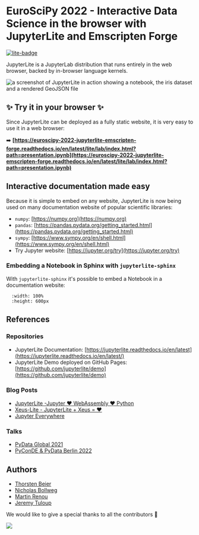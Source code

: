 # EuroSciPy 2022 - Interactive Data Science in the browser with JupyterLite and Emscripten Forge

[![lite-badge](https://jupyterlite.rtfd.io/en/latest/_static/badge-launch.svg)](https://euroscipy-2022-jupyterlite-emscripten-forge.readthedocs.io/en/latest/lite/lab/index.html?path=presentation.ipynb)

JupyterLite is a JupyterLab distribution that runs entirely in the web browser, backed by in-browser language kernels.

![a screenshot of JupyterLite in action showing a notebook, the iris dataset and a rendered GeoJSON file](https://user-images.githubusercontent.com/591645/177938938-196760d1-32da-466b-ba55-ec817df9674f.png)

## ✨ Try it in your browser ✨

Since JupyterLite can be deployed as a fully static website, it is very easy to use it in a web browser:

➡️ **[https://euroscipy-2022-jupyterlite-emscripten-forge.readthedocs.io/en/latest/lite/lab/index.html?path=presentation.ipynb](https://euroscipy-2022-jupyterlite-emscripten-forge.readthedocs.io/en/latest/lite/lab/index.html?path=presentation.ipynb)**


## Interactive documentation made easy

Because it is simple to embed on any website, JupyterLite is now being used on many documentation
website of popular scientific libraries:

- `numpy`: [https://numpy.org](https://numpy.org)
- `pandas`: [https://pandas.pydata.org/getting_started.html](https://pandas.pydata.org/getting_started.html)
- `sympy`: [https://www.sympy.org/en/shell.html](https://www.sympy.org/en/shell.html)
- Try Jupyter website: [https://jupyter.org/try](https://jupyter.org/try)

### Embedding a Notebook in Sphinx with `jupyterlite-sphinx`

With `jupyterlite-sphinx` it's possible to embed a Notebook in a documentation website:

```{retrolite} content/python.ipynb
  :width: 100%
  :height: 600px
```

## References

### Repositories

- JupyterLite Documentation: [https://jupyterlite.readthedocs.io/en/latest](https://jupyterlite.readthedocs.io/en/latest/)
- JupyterLite Demo deployed on GitHub Pages: [https://github.com/jupyterlite/demo](https://github.com/jupyterlite/demo)

### Blog Posts

- [JupyterLite -Jupyter ❤️ WebAssembly ❤️ Python](https://blog.jupyter.org/jupyterlite-jupyter-%EF%B8%8F-webassembly-%EF%B8%8F-python-f6e2e41ab3fa)
- [Xeus-Lite - JupyterLite + Xeus = ❤️️](https://blog.jupyter.org/xeus-lite-379e96bb199d)
- [Jupyter Everywhere](https://blog.jupyter.org/jupyter-everywhere-f8151c2cc6e8)

### Talks

- [PyData Global 2021](https://youtu.be/EzclRzL8rt0)
- [PyConDE & PyData Berlin 2022](https://youtu.be/4rDRs_W9ICM)

## Authors

- [Thorsten Beier](https://github.com/DerThorsten)
- [Nicholas Bollweg](https://github.com/bollwyvl)
- [Martin Renou](https://github.com/martinRenou)
- [Jeremy Tuloup](https://github.com/jtpio)

We would like to give a special thanks to all the contributors 🧡

<a href="https://github.com/jupyterlite/jupyterlite/graphs/contributors">
    <img src="https://contrib.rocks/image?repo=jupyterlite/jupyterlite" />
</a>
